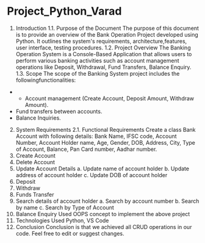 # Project_Python_Varad
1. Introduction
1.1. Purpose of the Document
The purpose of this document is to provide an overview of the Bank Operation
Project developed using Python. It outlines the system's requirements,
architecture,features, user interface, testing procedures.
1.2. Project Overview
The Banking Operation System is a Console-Based Application that allows users
to perform various banking activities such as account management operations
like Deposit, Withdrawal, Fund Transfers, Balance Enquiry.
1.3. Scope
The scope of the Banking System project includes the followingfunctionalities:
- - Account management (Create Account, Deposit Amount, Withdraw
Amount).
- Fund transfers between accounts.
- Balance Inquiries.
2. System Requirements
2.1. Functional Requirements
Create a class Bank Account with following details:
Bank Name, IFSC code, Account Number, Account Holder name, Age, Gender, 
DOB, Address, City, Type of Account, Balance, Pan Card number, Aadhar number.
1. Create Account
2. Delete Account
3. Update Account Details
a. Update name of account holder
b. Update address of account holder
c. Update DOB of account holder
4. Deposit 
5. Withdraw
6. Funds Transfer
7. Search details of account holder
a. Search by account number
b. Search by name
c. Search by Type of Account
8. Balance Enquiry
  Used OOPS concept to implement the above project
3. Technologies Used
    Python, VS Code
4. Conclusion
  Conclusion is that we achieved all CRUD operations in our code. Feel free to edit or suggest changes.
